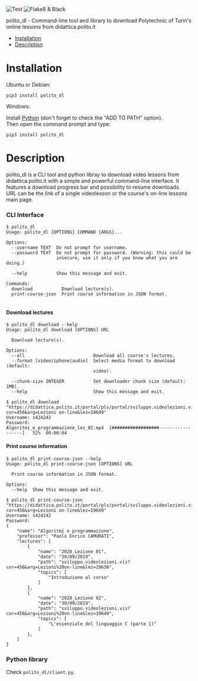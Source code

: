 ![Test](https://github.com/glumia/polito_dl/workflows/Test/badge.svg?branch=master)
![Flake8 & Black](https://github.com/glumia/polito_dl/workflows/Flake8%20&%20Black/badge.svg)

polito_dl - Command-line tool and library to download Polytechnic of Turin's online 
lessons from didattica.polito.it


- [Installation](#Installation)
- [Description](#Description)


# Installation
Ubuntu or Debian:

    pip3 install polito_dl


Windows:  
  
Install [Python](https://www.python.org/downloads/) (don't forget to check the "ADD TO 
PATH" option).  
Then open the command prompt and type:

    pip3 install polito_dl
  
# Description
polito_dl is a CLI tool and python libray to download video lessons from 
didattica.polito.it with a simple and powerful command-line interface. It features a 
download progress bar and possibility to resume downloads.  
URL can be the link of a single videolesson or the course's on-line lessons main page.


### CLI Interface
```
$ polito_dl
Usage: polito_dl [OPTIONS] COMMAND [ARGS]...

Options:
  --username TEXT  Do not prompt for username.
  --password TEXT  Do not prompt for password. (Warning: this could be
                   insecure, use it only if you know what you are doing.)

  --help           Show this message and exit.

Commands:
  download           Download lecture(s).
  print-course-json  Print course information in JSON format.


```

#### Download lectures
```
$ polito_dl download --help
Usage: polito_dl download [OPTIONS] URL

  Download lecture(s).

Options:
  --all                          Download all course's lectures.
  --format [video|iphone|audio]  Select media format to download (default:
                                 video).

  --chunk-size INTEGER           Set downloader chunk size (default: 1MB).
  --help                         Show this message and exit.

$ polito_dl download "https://didattica.polito.it/portal/pls/portal/sviluppo.videolezioni.vis?cor=456&arg=Lezioni on-line&lez=19649"
Username: s424242
Password: 
Algoritmi_e_programmazione_lez_02.mp4  [##################------------------]   52%  00:00:04
```

#### Print course information
```
$ polito_dl print-course-json --help
Usage: polito_dl print-course-json [OPTIONS] URL

  Print course information in JSON format.

Options:
  --help  Show this message and exit.

$ polito_dl print-course-json "https://didattica.polito.it/portal/pls/portal/sviluppo.videolezioni.vis?cor=456&arg=Lezioni on-line&lez=19649"
Username: s424242
Password: 
{
    "name": "Algoritmi e programmazione",
    "professor": "Paolo Enrico CAMURATI",
    "lectures": [
        {
            "name": "2020_Lezione 01",
            "date": "30/09/2019",
            "path": "sviluppo.videolezioni.vis?cor=456&arg=Lezioni%20on-line&lez=19638",
            "topics": [
                "Introduzione al corso"
            ]
        },
        {
            "name": "2020_Lezione 02",
            "date": "30/09/2019",
            "path": "sviluppo.videolezioni.vis?cor=456&arg=Lezioni%20on-line&lez=19649",
            "topics": [
                "L'essenziale del linguaggio C (parte 1)"
            ]
        },
    ]
}
```

### Python library
Check `polito_dl/client.py`.
